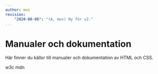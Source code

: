 ```yaml
---
author: mos
revision:
    "2020-08-06": "(A, mos) Ny för v2."
...
```

Manualer och dokumentation
==================================

Här finner du källor till manualer och dokumentation av HTML och CSS.

<!--more-->

w3c
mdn
